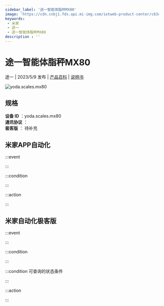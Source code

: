 ```yaml
---
sidebar_label: '途一智能体脂秤MX80'
image: 'https://cdn.cnbj1.fds.api.mi-img.com/iotweb-product-center/c63cbd5db9c6653aa6419e2f1df0b4c2_1681905138046.png?GalaxyAccessKeyId=AKVGLQWBOVIRQ3XLEW&Expires=9223372036854775807&Signature=tIYCZExZ+gR/JECERpW6XwWKfu4='
keywords: 
 - 米家
 - 途一
 - 途一智能体脂秤MX80
description : ''
---
```

# 途一智能体脂秤MX80

途一 | 2023/5/9 发布 | [产品百科](https://home.mi.com/webapp/content/baike/product/index.html?model=yoda.scales.mx80/) | [说明书](https://home.mi.com/views/introduction.html?model=yoda.scales.mx80&region=cn)

![yoda.scales.mx80](https://cdn.cnbj1.fds.api.mi-img.com/iotweb-product-center/c63cbd5db9c6653aa6419e2f1df0b4c2_1681905138046.png?GalaxyAccessKeyId=AKVGLQWBOVIRQ3XLEW&Expires=9223372036854775807&Signature=tIYCZExZ+gR/JECERpW6XwWKfu4=)

## 规格  
> 
**设备 ID** ：yoda.scales.mx80  
**通讯协议** ：  
**极客版**  ： 待补充 


## 米家APP自动化  

:::event  

:::

:::condition  

:::

:::action   

:::

## 米家自动化极客版  

:::event  

:::

:::condition  

:::

:::condition 可查询的状态条件  

:::

:::action  

:::

        
